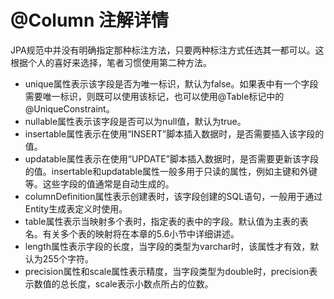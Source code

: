# @Column 注解详情

​		JPA规范中并没有明确指定那种标注方法，只要两种标注方式任选其一都可以。这根据个人的喜好来选择，笔者习惯使用第二种方法。

- unique属性表示该字段是否为唯一标识，默认为false。如果表中有一个字段需要唯一标识，则既可以使用该标记，也可以使用@Table标记中的@UniqueConstraint。
- nullable属性表示该字段是否可以为null值，默认为true。
- insertable属性表示在使用“INSERT”脚本插入数据时，是否需要插入该字段的值。
- updatable属性表示在使用“UPDATE”脚本插入数据时，是否需要更新该字段的值。insertable和updatable属性一般多用于只读的属性，例如主键和外键等。这些字段的值通常是自动生成的。
- columnDefinition属性表示创建表时，该字段创建的SQL语句，一般用于通过Entity生成表定义时使用。
- table属性表示当映射多个表时，指定表的表中的字段。默认值为主表的表名。有关多个表的映射将在本章的5.6小节中详细讲述。
- length属性表示字段的长度，当字段的类型为varchar时，该属性才有效，默认为255个字符。
- precision属性和scale属性表示精度，当字段类型为double时，precision表示数值的总长度，scale表示小数点所占的位数。

​    





 

 





